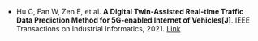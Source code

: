 * Hu C, Fan W, Zen E, et al. <b>A Digital Twin-Assisted Real-time Traffic Data Prediction Method for 5G-enabled Internet of Vehicles[J]</b>. IEEE Transactions on Industrial Informatics, 2021. [Link](https://ieeexplore.ieee.org/abstract/document/9440709/)
